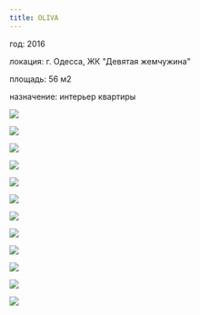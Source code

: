 ```yaml
---
title: OLIVA
---
```

<div class="project-description">
<p>год: 2016</p>
<p>локация: г. Одесса, ЖК "Девятая жемчужина"</p>
<p>площадь: 56 м2</p>
<p>назначение: интерьер квартиры</p>
</div>

<div class="clearfix"></div>
<div id="project-images" class="owl-carousel owl-theme" markdown="1">
    
![](Oliva_1.jpg)
    
![](Oliva_2.jpg)
    
![](Oliva_3.jpg)
    
![](Oliva_4.jpg)
    
![](Oliva_5.jpg)
    
![](Oliva_6.jpg)
    
![](Oliva_7.jpg)
    
![](Oliva_8.jpg)
    
![](Oliva_9.jpg)
    
![](Oliva_10.jpg)
    
![](Oliva_11.jpg)
    
![](Oliva_12.jpg)
    
</div>